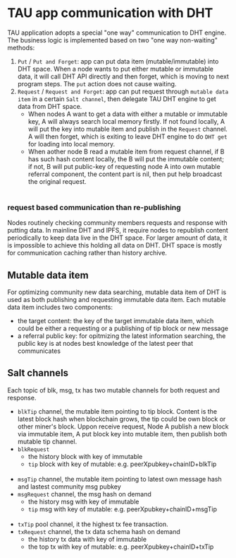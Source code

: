 # TAU app communication with DHT
TAU application adopts a special "one way" communication to DHT engine. The business logic is implemented based on two  "one way non-waiting" methods:
1. `Put` / `Put and Forget`: app can put data item (mutable/immutable) into DHT space. When a node wants to put either mutable or immutable data, it will call DHT API directly and then forget, which is moving to next program steps. The `put` action does not cause waiting. 
2. `Request` / `Request and Forget`: app can put request through `mutable data item` in a certain `Salt channel`, then delegate TAU DHT engine to get data from DHT space. 
   * When nodes A want to get a data with either a mutable or immutable key, A will always search local memory firstly. If not found locally, A will put the key into mutable item and publish in the `Request` channel. A will then forget, which is exiting to leave DHT engine to do `DHT get` for loading into local memory. 
   * When aother node B read a mutable item from request channel, if B has such hash content locally, the B will put the immutable content; if not, B will put public-key of requesting node A into own mutable referral component, the content part is nil, then put help broadcast the original request. <br><br>

### request based communication than re-publishing
Nodes routinely checking community members requests and response with putting data. In mainline DHT and IPFS, it require nodes to republish content periodically to keep data live in the DHT space. For larger amount of data, it is impossible to achieve this holding all data on DHT. DHT space is mostly for communication caching rather than history archive. 

## Mutable data item
For optimizing community new data searching, mutable data item of DHT is used as both publishing and requesting immutable data item. Each mutable data item includes two components:
* the target content: the key of the target immutable data item, which could be either a requesting or a publishing of tip block or new message
* a referral public key: for opitmizing the latest information searching, the public key is at nodes best knowledge of the latest peer that communicates

## Salt channels
Each topic of blk, msg, tx has two mutable channels for both request and response.<br>
*  `blkTip` channel, the mutable item pointing to tip block. Content is the latest block hash when blockchain grows, the tip could be own block or other miner's block. Uppon receive request, Node A publish a new block via immutable item, A put block key into mutable item, then publish both mutable tip channel. 
* `blkRequest` 
  * the history block with key of immutable
  * `tip` block with key of mutable:  e.g. peerXpubkey+chainID+blkTip
 <br><br>
* `msgTip` channel, the mutable item pointing to latest own message hash and lastest community msg pubkey
* `msgRequest` channel, the msg hash on demand
  * the history msg with key of immutable
  * `tip` msg with key of mutable:  e.g. peerXpubkey+chainID+msgTip
 <br><br>
* `txTip` pool channel, it the highest tx fee transaction. 
* `txRequest` channel, the tx data schema hash on demand
  * the history tx data with key of immutable
  * the top tx with key of mutable:  e.g. peerXpubkey+chainID+txTip
